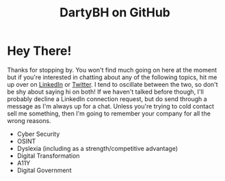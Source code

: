 ﻿---
title: DartyBH on GitHub
layout: default
---

# Hey There!

Thanks for stopping by. You won't find much going on here at the moment but if you're interested in chatting about any of the following topics, hit me up over on
<a href="https://www.linkedin.com/in/dartybh/">LinkedIn</a> or <a href="https://twitter.com/dartybh">Twitter</a>. I tend to oscillate between the two, so don't
be shy about saying hi on both! If we haven't talked before though, I'll probably decline a LinkedIn connection request, but do send through a message as I'm always up for a chat.
Unless you're trying to cold contact sell me something, then I'm going to remember your company for all the wrong reasons.

* Cyber Security
* OSINT
* Dyslexia (including as a strength/competitive advantage)
* Digital Transformation
* A11Y
* Digital Government